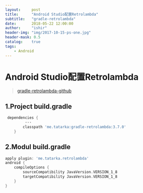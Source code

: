```yaml
---
layout:     post
title:      "Android Studio配置Retrolambda"
subtitle:   "gradle-retrolambda"
date:       2018-05-22 12:00:00
author:     "ishir"
header-img: "img/2017-10-15-ps-one.jpg"
header-mask: 0.5
catalog:    true
tags:
    - Android
---
```

**<font size="5">  </font>**

# Android Studio配置Retrolambda 

>[gradle-retrolambda-github](https://github.com/evant/gradle-retrolambda)

## 1.Project build.gradle

```gradle
 dependencies {
		 ···
        classpath 'me.tatarka:gradle-retrolambda:3.7.0'
    }
```

## 2.Modul build.gradle

```gradle
apply plugin: 'me.tatarka.retrolambda'
android {
    compileOptions {
        sourceCompatibility JavaVersion.VERSION_1_8
        targetCompatibility JavaVersion.VERSION_1_8
    }
}
```
